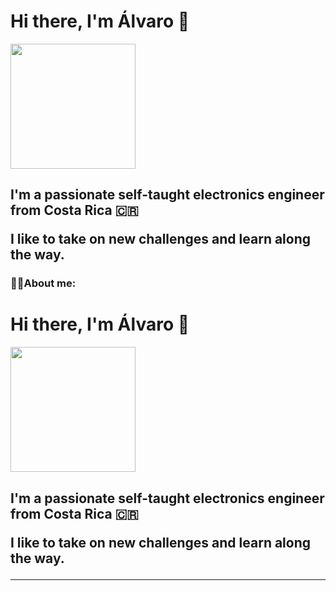<div id= "header" aling="center">
  <h1 aling="center"> Hi there, I'm Álvaro 👋 </h1>
  <img src= "https://media.giphy.com/media/ZkVIzvAEUA4ISI6WpO/giphy.gif" width="200" />
  <h2 aling="center">  I'm a passionate self-taught electronics engineer from Costa Rica 🇨🇷
  
  I like to take on new challenges and learn along the way.

  </h2>
  
</div>

### 👨‍💻About me:

<div id= "header" aling="center">
  <h1 aling="center"> Hi there, I'm Álvaro 👋 </h1>
  <img src= "https://media.giphy.com/media/ZkVIzvAEUA4ISI6WpO/giphy.gif" width="200" />
  <h2 aling="center">  I'm a passionate self-taught electronics engineer from Costa Rica 🇨🇷
  
  I like to take on new challenges and learn along the way.

  </h2>
  
</div>

---
<!--
**ASossaR/ASossaR** is a ✨ _special_ ✨ repository because its `README.md` (this file) appears on your GitHub profile.

Here are some ideas to get you started:

- 🔭 I’m currently working on ...
- 🌱 I’m currently learning ...
- 👯 I’m looking to collaborate on ...
- 🤔 I’m looking for help with ...
- 💬 Ask me about ...
- 📫 How to reach me: ...
- 😄 Pronouns: ...
- ⚡ Fun fact: ...
-->
